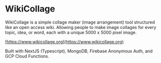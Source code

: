 # WikiCollage

WikiCollage is a simple collage maker (image arrangement) tool structured like an open access wiki.
Allowing people to make image collages for every topic, idea, or word, each with a unique 5000 x 5000 pixel image.

[https://www.wikicollage.org](https://www.wikicollage.org)

Built with NextJS (Typescript), MongoDB, Firebase Anonymous Auth, and GCP Cloud Functions.
